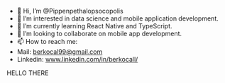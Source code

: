 - 👋 Hi, I’m @Pippenpethalopsocopolis
- 👀 I’m interested in data science and mobile application development.
- 🌱 I’m currently learning React Native and TypeScript.
- 💞️ I’m looking to collaborate on mobile app development.
- 📫 How to reach me:
- Mail: berkocal99@gmail.com
- Linkedin: www.linkedin.com/in/berkocall/

HELLO THERE
